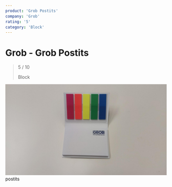 ```yaml
---
product: 'Grob Postits'
company: 'Grob'
rating: '5'
category: 'Block'
---
```


# Grob - Grob Postits
>
> 5 / 10
>
> Block

![Grob Postits](./assets/grob-grob-postits-54c253b9-e6b1-4d97-bf0c-491cead1a335.jpg)
postits
